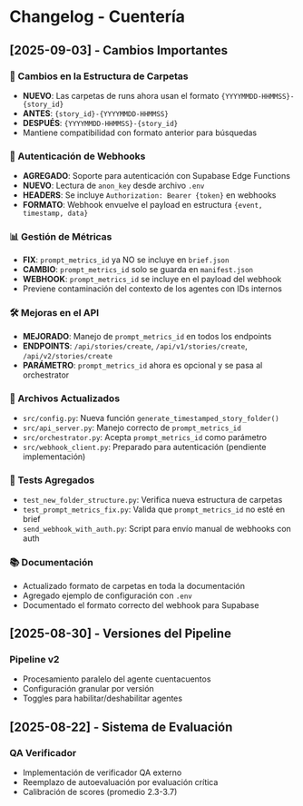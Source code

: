 # Changelog - Cuentería

## [2025-09-03] - Cambios Importantes

### 🔄 Cambios en la Estructura de Carpetas
- **NUEVO**: Las carpetas de runs ahora usan el formato `{YYYYMMDD-HHMMSS}-{story_id}`
- **ANTES**: `{story_id}-{YYYYMMDD-HHMMSS}`
- **DESPUÉS**: `{YYYYMMDD-HHMMSS}-{story_id}`
- Mantiene compatibilidad con formato anterior para búsquedas

### 🔐 Autenticación de Webhooks
- **AGREGADO**: Soporte para autenticación con Supabase Edge Functions
- **NUEVO**: Lectura de `anon_key` desde archivo `.env`
- **HEADERS**: Se incluye `Authorization: Bearer {token}` en webhooks
- **FORMATO**: Webhook envuelve el payload en estructura `{event, timestamp, data}`

### 📊 Gestión de Métricas
- **FIX**: `prompt_metrics_id` ya NO se incluye en `brief.json`
- **CAMBIO**: `prompt_metrics_id` solo se guarda en `manifest.json`
- **WEBHOOK**: `prompt_metrics_id` se incluye en el payload del webhook
- Previene contaminación del contexto de los agentes con IDs internos

### 🛠️ Mejoras en el API
- **MEJORADO**: Manejo de `prompt_metrics_id` en todos los endpoints
- **ENDPOINTS**: `/api/stories/create`, `/api/v1/stories/create`, `/api/v2/stories/create`
- **PARÁMETRO**: `prompt_metrics_id` ahora es opcional y se pasa al orchestrator

### 📝 Archivos Actualizados
- `src/config.py`: Nueva función `generate_timestamped_story_folder()`
- `src/api_server.py`: Manejo correcto de `prompt_metrics_id`
- `src/orchestrator.py`: Acepta `prompt_metrics_id` como parámetro
- `src/webhook_client.py`: Preparado para autenticación (pendiente implementación)

### 🧪 Tests Agregados
- `test_new_folder_structure.py`: Verifica nueva estructura de carpetas
- `test_prompt_metrics_fix.py`: Valida que `prompt_metrics_id` no esté en brief
- `send_webhook_with_auth.py`: Script para envío manual de webhooks con auth

### 📚 Documentación
- Actualizado formato de carpetas en toda la documentación
- Agregado ejemplo de configuración con `.env`
- Documentado el formato correcto del webhook para Supabase

## [2025-08-30] - Versiones del Pipeline

### Pipeline v2
- Procesamiento paralelo del agente cuentacuentos
- Configuración granular por versión
- Toggles para habilitar/deshabilitar agentes

## [2025-08-22] - Sistema de Evaluación

### QA Verificador
- Implementación de verificador QA externo
- Reemplazo de autoevaluación por evaluación crítica
- Calibración de scores (promedio 2.3-3.7)